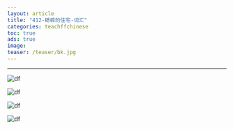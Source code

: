 ```yaml
---
layout: article
title: "412-蟋蟀的住宅-词汇"
categories: teachffchinese
toc: true
ads: true
image:
teaser: /teaser/bk.jpg
---
```


---



![df](https://github.com/storage201608/storage/blob/master/myhome2016/_posts/teachffchinese/2016-09-23-20160923095415teachffchinese.md/IMG_20160923_094903.jpg?raw=true)

![df](https://github.com/storage201608/storage/blob/master/myhome2016/_posts/teachffchinese/2016-09-23-20160923095415teachffchinese.md/IMG_20160923_093144.jpg?raw=true)

![df](https://github.com/storage201608/storage/blob/master/myhome2016/_posts/teachffchinese/2016-09-23-20160923095415teachffchinese.md/IMG_20160923_085804.jpg?raw=true)

![df](https://github.com/storage201608/storage/blob/master/myhome2016/_posts/teachffchinese/2016-09-23-20160923095415teachffchinese.md/IMG_20160923_082401.jpg?raw=true)

